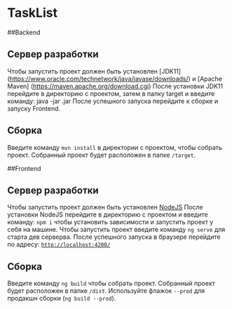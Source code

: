 # TaskList

##Backend

## Сервер разработки
Чтобы запустить проект должен быть установлен [JDK11] (https://www.oracle.com/technetwork/java/javase/downloads/) и [Apache Maven] (https://maven.apache.org/download.cgi)
После установки JDK11 перейдите в директорию с проектом, затем в папку target и введите команду: java -jar <jar-file-name>.jar 
После успешного запуска перейдите к сборке и запуску Frontend.


## Сборка
Введите команду `mvn install` в директории с проектом, чтобы собрать проект. Собранный проект будет расположен в папке `/target`.







##Frontend

## Сервер разработки
Чтобы запустить проект должен быть установлен [NodeJS](https://nodejs.org/en/download/)
После установки NodeJS перейдите в директорию с проектом и введите команду: `npm i` чтобы установить зависимости и запустить проект у себя на машине.
Чтобы запустить проект введите команду `ng serve` для старта дев серверва. После успешного запуска в браузере перейдите по адресу: [`http://localhost:4200/`](http://localhost:4200/)
 
## Сборка
Введите команду `ng build` чтобы собрать проект. Собранный проект будет расположен в папке `/dist`. Используйте флажок `--prod` для продакшн сборки (`ng build --prod`).
 
